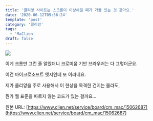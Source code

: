 ```yaml
---
title: '클리앙 사이트는 스크롤이 이상해질 때가 가끔 있는 것 같아요.'
date: '2020-06-12T09:56:24'
template: 'post'
category: '클리앙'
tags: 
  - 'MaClien'
draft: false
---
```


![](https://cdn.clien.net/web/api/file/F01/10167205/36e2430bafb455.png?w=780&h=30000&gif=true)

이게 크롬만 그런 줄 알았더니 크로미움 기반 브라우저는 다 그렇더군요.

  

이건 마이크로소프트 엣지인데 또 이러네요. 

  

제가 클리앙을 주로 사용해서 이 현상을 목격한 건지는 몰라도, 

  

뭔가 웹 표준을 따르지 않는 코드가 있는 걸까요...

원본 URL: [https://www.clien.net/service/board/cm_mac/15062687](https://www.clien.net/service/board/cm_mac/15062687)
